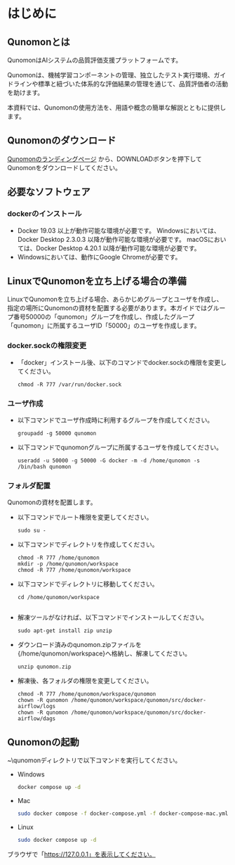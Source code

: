 # はじめに

## Qunomonとは

QunomonはAIシステムの品質評価支援プラットフォームです。

Qunomonは、機械学習コンポーネントの管理、独立したテスト実行環境、ガイドラインや標準と紐づいた体系的な評価結果の管理を通じて、品質評価者の活動を助けます。

本資料では、Qunomonの使用方法を、用語や概念の簡単な解説とともに提供します。

## Qunomonのダウンロード

[Qunomonのランディングページ](https://aistairc.github.io/qunomon/) から、DOWNLOADボタンを押下してQunomonをダウンロードしてください。

## 必要なソフトウェア

### dockerのインストール
* Docker 19.03 以上が動作可能な環境が必要です。
  Windowsにおいては、Docker Desktop 2.3.0.3 以降が動作可能な環境が必要です。
  macOSにおいては、Docker Desktop 4.20.1 以降が動作可能な環境が必要です。
* Windowsにおいては、動作にGoogle Chromeが必要です。

## LinuxでQunomonを立ち上げる場合の準備

LinuxでQunomonを立ち上げる場合、あらかじめグループとユーザを作成し、指定の場所にQunomonの資材を配置する必要があります。本ガイドではグループ番号50000の「qunomon」グループを作成し、作成したグループ「qunomon」に所属するユーザID「50000」のユーザを作成します。

### docker.sockの権限変更

* 「docker」インストール後、以下のコマンドでdocker.sockの権限を変更してください。
  ```
  chmod -R 777 /var/run/docker.sock
  ```

### ユーザ作成

* 以下コマンドでユーザ作成時に利用するグループを作成してください。
  ```
  groupadd -g 50000 qunomon
  ```

* 以下コマンドでqunomonグループに所属するユーザを作成してください。
  ```
  useradd -u 50000 -g 50000 -G docker -m -d /home/qunomon -s /bin/bash qunomon
  ```

### フォルダ配置

Qunomonの資材を配置します。

* 以下コマンドでルート権限を変更してください。
  ```
  sudo su -
  ```

* 以下コマンドでディレクトリを作成してください。
  ```
  chmod -R 777 /home/qunomon
  mkdir -p /home/qunomon/workspace
  chmod -R 777 /home/qunomon/workspace
  ```

* 以下コマンドでディレクトリに移動してください。
  ```
  cd /home/qunomon/workspace
  ```

``` note:: /home/qunomon/workspaceの下に既にα版qunomonフォルダが存在する場合は全て削除してください。
```

* 解凍ツールがなければ、以下コマンドでインストールしてください。
  ```
  sudo apt-get install zip unzip
  ```

* ダウンロード済みのqunomon.zipファイルを{/home/qunomon/workspace}へ格納し、解凍してください。
  ```
  unzip qunomon.zip
  ```

* 解凍後、各フォルダの権限を変更してください。
  ```
  chmod -R 777 /home/qunomon/workspace/qunomon
  chown -R qunomon /home/qunomon/workspace/qunomon/src/docker-airflow/logs
  chown -R qunomon /home/qunomon/workspace/qunomon/src/docker-airflow/dags
  ```

## Qunomonの起動

~\qunomonディレクトリで以下コマンドを実行してください。

* Windows  
  ```sh
  docker compose up -d
  ```
* Mac  
  ```sh
  sudo docker compose -f docker-compose.yml -f docker-compose-mac.yml up -d
  ```
* Linux  
  ```sh
  sudo docker compose up -d
  ```

ブラウザで「https://127.0.0.1」を表示してください。

